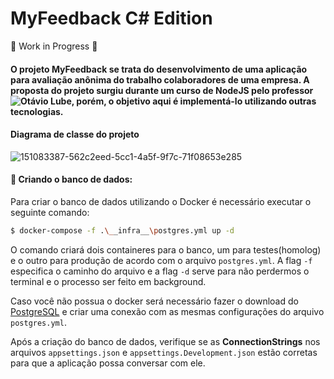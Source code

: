 # MyFeedback C# Edition

🚧 Work in Progress 🚧

#### O projeto MyFeedback se trata do desenvolvimento de uma aplicação para avaliação anônima do trabalho colaboradores de uma empresa. A proposta do projeto surgiu durante um curso de NodeJS pelo professor ![Otávio Lube](https://github.com/otaviolube), porém, o objetivo aqui é implementá-lo utilizando outras tecnologias.

#### Diagrama de classe do projeto

![151083387-562c2eed-5cc1-4a5f-9f7c-71f08653e285](https://user-images.githubusercontent.com/86964732/152419189-26aa9b72-34d3-4fa1-af2a-8b40462f7d37.png)

#### 🎲 Criando o banco de dados:

Para criar o banco de dados utilizando o Docker é necessário executar o seguinte comando:

```bash
$ docker-compose -f .\__infra__\postgres.yml up -d
```
O comando criará dois containeres para o banco, um para testes(homolog) e o outro para produção de acordo com o arquivo `postgres.yml`. A flag `-f` especifica o caminho do arquivo e a flag `-d` serve para não perdermos o terminal e o processo ser feito em background.

Caso você não possua o docker será necessário fazer o download do [PostgreSQL](https://www.postgresql.org/download/) e criar uma conexão com as mesmas configurações do arquivo `postgres.yml`.

Após a criação do banco de dados, verifique se as **ConnectionStrings** nos arquivos `appsettings.json` e `appsettings.Development.json` estão corretas para que a aplicação possa conversar com ele.
